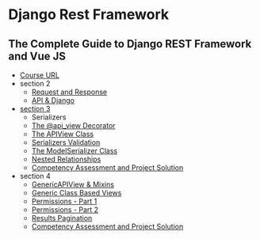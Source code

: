 # Django Rest Framework

## The Complete Guide to Django REST Framework and Vue JS
- [Course URL](https://www.udemy.com/course/the-complete-guide-to-django-rest-framework-and-vue-js/)
- section 2
    - [Request and Response](https://github.com/nameunji/study-python/tree/main/django_rest_framework/requests)
    - [API & Django](https://github.com/nameunji/study-python/tree/main/django_rest_framework/first_api_django/onlinestore)
- [section 3](https://github.com/nameunji/study-python/tree/main/django_rest_framework/section3-drf-level-one/newsapi)
    - Serializers
    - [The @api_view Decorator](https://github.com/nameunji/study-python/blob/main/django_rest_framework/section3-drf-level-one/newsapi/news/api/views.py)
    - [The APIView Class](https://github.com/nameunji/study-python/commit/5fa32248febe2388251e0c1431d1ed6ffc361ee9)
    - [Serializers Validation](https://github.com/nameunji/study-python/commit/30521efcc3c75475db2f1c3594a350e073aa5c83)
    - [The ModelSerializer Class](https://github.com/nameunji/study-python/commit/587f5c9b47b523a21fda33210e6dd68a8b24c3bf)
    - [Nested Relationships](https://github.com/nameunji/study-python/commit/8e0726cef76d936aebd53899f40c1b3edf6bcb76)
    - [Competency Assessment and Project Solution](https://github.com/nameunji/study-python/tree/main/django_rest_framework/section3-drf-level-one/jobboard)
- section 4
    - [GenericAPIView & Mixins](https://github.com/nameunji/study-python/commit/ab7df0f1a512bad3432a845d227a9e1b1ee6c710)
    - [Generic Class Based Views](https://github.com/nameunji/study-python/commit/d911e4b48e95cbffc396e8b26bfa4288afad7e74)
    - [Permissions - Part 1](https://github.com/nameunji/study-python/commit/c394b85058013fd7ab1dc256bd2de67ea2397750)
    - [Permissions - Part 2](https://github.com/nameunji/study-python/commit/2d4e34c33bd6b7ba0f1ecbdac96d1f2b442988be)
    - [Results Pagination](https://github.com/nameunji/study-python/commit/78c5710956a1e2aa300bfc752a28d7bead3d1eed)
    - [Competency Assessment and Project Solution]()